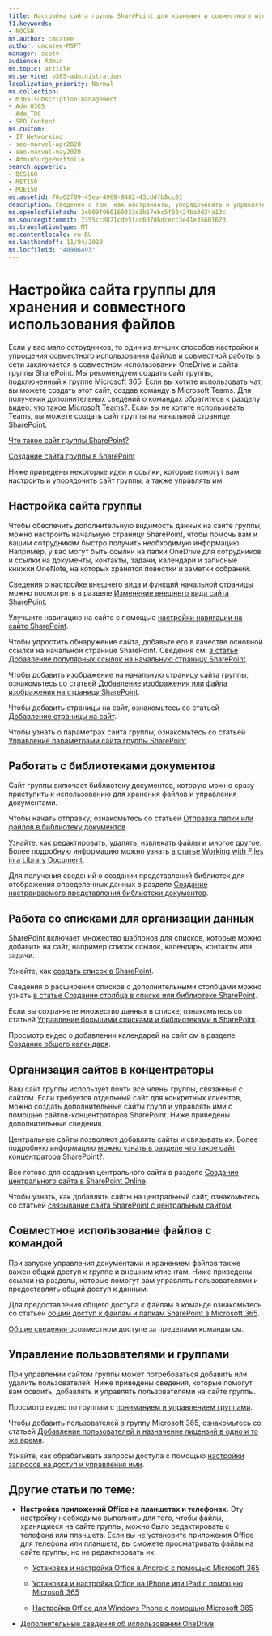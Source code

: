 ```yaml
---
title: Настройка сайта группы SharePoint для хранения и совместного использования файлов
f1.keywords:
- NOCSH
ms.author: cmcatee
author: cmcatee-MSFT
manager: scotv
audience: Admin
ms.topic: article
ms.service: o365-administration
localization_priority: Normal
ms.collection:
- M365-subscription-management
- Adm_O365
- Adm_TOC
- SPO_Content
ms.custom:
- IT_Networking
- seo-marvel-apr2020
- seo-marvel-may2020
- AdminSurgePortfolio
search.appverid:
- BCS160
- MET150
- MOE150
ms.assetid: 70a62f09-45ea-4968-8482-43cddfb8cc01
description: Сведения о том, как настраивать, упорядочивать и управлять сайтом группы SharePoint с помощью библиотек документов, списков и концентраторов.
ms.openlocfilehash: 3eb09f0b0160333e3b17ebc5f02424ba3d24a13c
ms.sourcegitcommit: 7355cc8871cde5fac6d7d6dcecc3e41e35601623
ms.translationtype: MT
ms.contentlocale: ru-RU
ms.lasthandoff: 11/04/2020
ms.locfileid: "48906493"
---
```

# <a name="customize-your-team-site-for-file-storage-and-sharing"></a>Настройка сайта группы для хранения и совместного использования файлов

Если у вас мало сотрудников, то один из лучших способов настройки и упрощения совместного использования файлов и совместной работы в сети заключается в совместном использовании OneDrive и сайта группы SharePoint. Мы рекомендуем создать сайт группы, подключенный к группе Microsoft 365. Если вы хотите использовать чат, вы можете создать этот сайт, создав команду в Microsoft Teams. Для получения дополнительных сведений о командах обратитесь к разделу [видео: что такое Microsoft Teams?](https://support.microsoft.com/office/b98d533f-118e-4bae-bf44-3df2470c2b12). Если вы не хотите использовать Teams, вы можете создать сайт группы на начальной странице SharePoint. 
  
[Что такое сайт группы SharePoint?](https://support.microsoft.com/office/75545757-36c3-46a7-beed-0aaa74f0401e)
  
[Создание сайта группы в SharePoint](https://support.microsoft.com/office/ef10c1e7-15f3-42a3-98aa-b5972711777d)
  
Ниже приведены некоторые идеи и ссылки, которые помогут вам настроить и упорядочить сайт группы, а также управлять им.
  
 
## <a name="customize-your-team-site"></a>Настройка сайта группы

Чтобы обеспечить дополнительную видимость данных на сайте группы, можно настроить начальную страницу SharePoint, чтобы помочь вам и вашим сотрудникам быстро получить необходимую информацию. Например, у вас могут быть ссылки на папки OneDrive для сотрудников и ссылки на документы, контакты, задачи, календари и записные книжки OneNote, на которых хранятся повестки и заметки собраний.
  
Сведения о настройке внешнего вида и функций начальной страницы можно посмотреть в разделе [Изменение внешнего вида сайта SharePoint](https://support.microsoft.com/office/06bbadc3-6b04-4a60-9d14-894f6a170818).
  
Улучшите навигацию на сайте с помощью [настройки навигации на сайте SharePoint](https://support.microsoft.com/office/3cd61ae7-a9ed-4e1e-bf6d-4655f0bf25ca).
  
Чтобы упростить обнаружение сайта, добавьте его в качестве основной ссылки на начальной странице SharePoint. Сведения см. [в статье Добавление популярных ссылок на начальную страницу SharePoint](/sharepoint/change-links-list-on-sharepoint-home-page).
  
Чтобы добавить изображение на начальную страницу сайта группы, ознакомьтесь со статьей [Добавление изображения или файла изображения на страницу SharePoint](https://support.microsoft.com/office/4a9b0e98-c89a-4a41-8adb-b7750dccca16).
  
Чтобы добавить страницы на сайт, ознакомьтесь со статьей [Добавление страницы на сайт](https://support.microsoft.com/office/b3d46deb-27a6-4b1e-87b8-df851e503dec).
  
Чтобы узнать о параметрах сайта группы, ознакомьтесь со статьей [Управление параметрами сайта группы SharePoint](https://support.microsoft.com/office/8376034D-D0C7-446E-9178-6AB51C58DF42).
  
## <a name="work-with-document-libraries"></a>Работать с библиотеками документов

Сайт группы включает библиотеку документов, которую можно сразу приступить к использованию для хранения файлов и управления документами.

Чтобы начать отправку, ознакомьтесь со статьей [Отправка папки или файлов в библиотеку документов](https://support.microsoft.com/office/eb18fcba-c953-4d45-8d90-8da66edeacdb)
   
Узнайте, как редактировать, удалять, извлекать файлы и многое другое. Более подробную информацию можно узнать [в статье Working with Files in a Library Document](https://support.microsoft.com/office/a9d89171-1673-4892-9dd2-1ca52037dea2).
  
Для получения сведений о создании представлений библиотек для отображения определенных данных в разделе [Создание настраиваемого представления библиотеки документов](https://support.microsoft.com/office/8f6b08e0-a9a0-4232-9b9b-b374a2ad3da7).
  
## <a name="work-with-lists-to-organize-data"></a>Работа со списками для организации данных

SharePoint включает множество шаблонов для списков, которые можно добавить на сайт, например список ссылок, календарь, контакты или задачи.
  
Узнайте, как [создать список в SharePoint](https://support.microsoft.com/office/0D397414-D95F-41EB-ADDD-5E6EFF41B083#ID0EAAGAAA=Online).
  
Сведения о расширении списков с дополнительными столбцами можно узнать [в статье Создание столбца в списке или библиотеке SharePoint](https://support.microsoft.com/office/2b0361ae-1bd3-41a3-8329-269e5f81cfa2).
  
Если вы сохраняете множество данных в списке, ознакомьтесь со статьей [Управление большими списками и библиотеками в SharePoint](https://support.microsoft.com/office/B8588DAE-9387-48C2-9248-C24122F07C59).
  
Просмотр видео о добавлении календарей на сайт см в разделе [Создание общего календаря](https://support.microsoft.com/office/61b96006-70e2-4535-a34f-ee4fc772f798).

## <a name="organize-sites-into-hubs"></a>Организация сайтов в концентраторы

Ваш сайт группы использует почти все члены группы, связанные с сайтом. Если требуется отдельный сайт для конкретных клиентов, можно создать дополнительные сайты групп и управлять ими с помощью сайтов-концентраторов SharePoint. Ниже приведены дополнительные сведения.
  
Центральные сайты позволяют добавлять сайты и связывать их. Более подробную информацию [можно узнать в разделе что такое сайт концентратора SharePoint?](https://support.microsoft.com/office/fe26ae84-14b7-45b6-a6d1-948b3966427f).
  
Все готово для создания центрального сайта в разделе [Создание центрального сайта в SharePoint Online](/sharepoint/create-hub-site).
  
Чтобы узнать, как добавлять сайты на центральный сайт, ознакомьтесь со статьей [связывание сайта SharePoint с центральным сайтом](https://support.microsoft.com/office/ae0009fd-af04-4d3d-917d-88edb43efc05).
  
## <a name="sharing-files-with-the-team"></a>Совместное использование файлов с командой

При запуске управления документами и хранением файлов также важен общий доступ к группе и внешним клиентам. Ниже приведены ссылки на разделы, которые помогут вам управлять пользователями и предоставлять общий доступ к данным.
  
Для предоставления общего доступа к файлам в команде ознакомьтесь со статьей [общий доступ к файлам и папкам SharePoint в Microsoft 365](https://support.microsoft.com/office/1fe37332-0f9a-4719-970e-d2578da4941c).
  
[Общие сведения о](/sharepoint/external-sharing-overview)совместном доступе за пределами команды см.
  
## <a name="managing-users-and-groups"></a>Управление пользователями и группами

При управлении сайтом группы может потребоваться добавить или удалить пользователей. Ниже приведены сведения, которые помогут вам освоить, добавлять и управлять пользователями на сайте группы.
  
Просмотр видео по группам с [пониманием и управлением группами](https://support.microsoft.com/office/9c1037b7-de0b-41cd-b8f0-79a95aac854d). 
  
Чтобы добавить пользователей в группу Microsoft 365, ознакомьтесь со статьей [Добавление пользователей и назначение лицензий в одно и то же время](../add-users/add-users.md).
  
Узнайте, как обрабатывать запросы доступа с помощью [настройки запросов на доступ и управления ими](https://support.microsoft.com/office/94B26E0B-2822-49D4-929A-8455698654B3).
  
## <a name="here-are-more-topics-you-might-be-interested-in"></a>Другие статьи по теме:

- **Настройка приложений Office на планшетах и телефонах.** Эту настройку необходимо выполнить для того, чтобы файлы, хранящиеся на сайте группы, можно было редактировать с телефона или планшета. Если вы не установите приложения Office для телефона или планшета, вы сможете просматривать файлы на сайте группы, но не редактировать их. 
    
  - [Установка и настройка Office в Android с помощью Microsoft 365](https://support.microsoft.com/office/cafe9d6f-8b0c-4b03-b20a-12438a82a22d)
    
  - [Установка и настройка Office на iPhone или iPad с помощью Microsoft 365](https://support.microsoft.com/office/9df6d10c-7281-4671-8666-6ca8e339b628)
    
  - [Настройка Office для Windows Phone с помощью Microsoft 365](https://support.microsoft.com/office/2b7c1b51-a717-45d6-90c9-ee1c1c5ee0b7)
    
- [Дополнительные сведения об использовании OneDrive](https://go.microsoft.com/fwlink/?LinkID=511458).